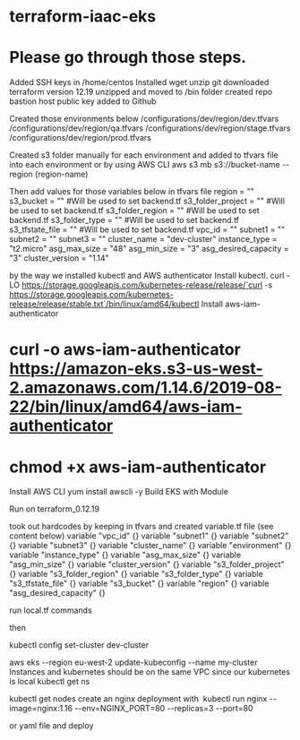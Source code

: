 # terraform-iaac-eks
# Please go through those steps.
Added SSH keys in /home/centos 
Installed wget unzip git 
downloaded terraform version 12.19
unzipped and moved to /bin folder
created repo
bastion host public key added to Github

Created those environments below
/configurations/dev/region/dev.tfvars
/configurations/dev/region/qa.tfvars
/configurations/dev/region/stage.tfvars
/configurations/dev/region/prod.tfvars

Created s3 folder manually for each environment and added to tfvars file into each environment or by using AWS CLI
aws s3 mb s3://bucket-name --region (region-name)

Then add values for those variables below in tfvars file
region = ""
s3_bucket = "" #Will be used to set backend.tf
s3_folder_project = "" #Will be used to set backend.tf
s3_folder_region = "" #Will be used to set backend.tf
s3_folder_type = "" #Will be used to set backend.tf
s3_tfstate_file = "" #Will be used to set backend.tf
vpc_id = ""
subnet1 = ""
subnet2 = ""
subnet3 = ""
cluster_name = "dev-cluster"
instance_type = "t2.micro"
asg_max_size = "48"
asg_min_size = "3"
asg_desired_capacity = "3"
cluster_version = "1.14"

by the way we installed kubectl and AWS authenticator
Install kubectl.
curl -LO https://storage.googleapis.com/kubernetes-release/release/`curl -s https://storage.googleapis.com/kubernetes-release/release/stable.txt`/bin/linux/amd64/kubectl
Install aws-iam-authenticator
# curl -o aws-iam-authenticator https://amazon-eks.s3-us-west-2.amazonaws.com/1.14.6/2019-08-22/bin/linux/amd64/aws-iam-authenticator
# chmod +x aws-iam-authenticator

Install AWS CLI
yum install awscli -y
Build EKS with Module

Run on terraform_0.12.19

took out hardcodes by keeping in tfvars and created variable.tf file (see content below)
variable "vpc_id" {}
variable "subnet1" {}
variable "subnet2" {}
variable "subnet3" {}
variable "cluster_name" {}
variable "environment" {}
variable "instance_type" {}
variable "asg_max_size" {}
variable "asg_min_size" {}
variable "cluster_version" {}
variable "s3_folder_project" {}
variable "s3_folder_region" {}
variable "s3_folder_type" {}
variable "s3_tfstate_file" {}
variable "s3_bucket" {}
variable "region" {}
variable "asg_desired_capacity" {}

run local.tf commands

then 

kubectl config set-cluster dev-cluster

aws eks --region eu-west-2  update-kubeconfig --name my-cluster 
Instances and kubernetes should be on the same VPC since our kubernetes is local 
kubectl get ns  

kubectl get nodes
create an nginx deployment with 
kubectl run nginx --image=nginx:1.16 --env=NGINX_PORT=80 --replicas=3 --port=80

or yaml file
and deploy

